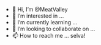 - 👋 Hi, I’m @MeatValley
- 👀 I’m interested in ...
- 🌱 I’m currently learning ...
- 💞️ I’m looking to collaborate on ...
- 📫 How to reach me ...
selva!

<!---
MeatValley/MeatValley is a ✨ special ✨ repository because its `README.md` (this file) appears on your GitHub profile.
You can click the Preview link to take a look at your changes.
--->
